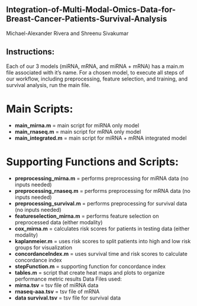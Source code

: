 ## Integration-of-Multi-Modal-Omics-Data-for-Breast-Cancer-Patients-Survival-Analysis

Michael-Alexander Rivera and Shreenu Sivakumar

## Instructions:
Each of our 3 models (miRNA, mRNA, and miRNA + mRNA) has a main.m file associated with it’s name. For a chosen model, to execute all steps of our workflow, including preprocessing, feature selection, and training, and survival analysis, run the main file.

# Main Scripts:
* __main_mirna.m__ = main script for miRNA only model
* __main_rnaseq.m__ = main script for mRNA only model 
* __main_integrated.m__ = main script for miRNA + mRNA integrated model

# Supporting Functions and Scripts:
* __preprocessing_mirna.m__ = performs preprocessing for miRNA data (no inputs needed) 
* __preprocessing_rnaseq.m__ = performs preprocessing for mRNA data (no inputs needed) 
* __preprocessing_survival.m__ = performs preprocessing for survival data (no inputs needed) 
* __featureselection_mirna.m__ = performs feature selection on preprocessed data (either modality) 
* __cox_mirna.m__ = calculates risk scores for patients in testing data (either modality) 
* __kaplanmeier.m__ = uses risk scores to split patients into high and low risk groups for visualization 
* __concordanceIndex.m__ = uses survival time and risk scores to calculate concordance index 
* __stepFunction.m__ = supporting function for concordance index
* __tables.m__ = script that create heat maps and plots to organize performance metric results Data Files used:
* __mirna.tsv__ = tsv file of miRNA data 
* __rnaseq-aaa.tsv__ = tsv file of mRNA 
* __data survival.tsv__ = tsv file for survival data
